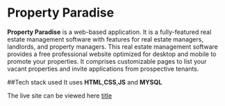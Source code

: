# Property Paradise
**Property Paradise** is a web-based application.
It is a fully-featured real estate management software with features for real estate managers, landlords, and property managers.
This real estate management software provides a free professional website optimized for desktop and mobile to promote your properties.
It comprises customizable pages to list your vacant properties and invite applications from prospective tenants.

##Tech stack used
It uses **HTML**,**CSS**,**JS** and **MYSQL** 

The live site can be viewed here [title](www.paradise.infinityfreeapp.com/real/)
